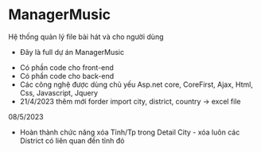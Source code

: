 # ManagerMusic
Hệ thống quản lý file bài hát và cho người dùng
+ Đây là full dự án ManagerMusic
- Có phần code cho front-end
- Có phần code cho back-end
- Các công nghệ được dùng chủ yếu Asp.net core, CoreFirst, Ajax, Html, Css, Javascript, Jquery
- 21/4/2023 thêm mới forder import city, district, country -> excel file

08/5/2023
- Hoàn thành chức năng xóa Tỉnh/Tp trong Detail City - xóa luôn các District có liên quan đến tỉnh đó